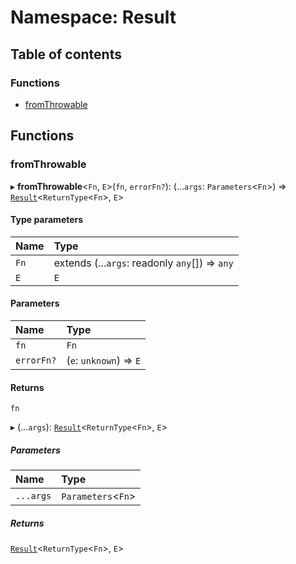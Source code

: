 # Namespace: Result

## Table of contents

### Functions

- [fromThrowable](Result.md#fromthrowable)

## Functions

### <a id="fromthrowable" name="fromthrowable"></a> fromThrowable

▸ **fromThrowable**<`Fn`, `E`\>(`fn`, `errorFn?`): (...`args`: `Parameters`<`Fn`\>) => [`Result`](../README.md#result)<`ReturnType`<`Fn`\>, `E`\>

#### Type parameters

| Name | Type |
| :------ | :------ |
| `Fn` | extends (...`args`: readonly `any`[]) => `any` |
| `E` | `E` |

#### Parameters

| Name | Type |
| :------ | :------ |
| `fn` | `Fn` |
| `errorFn?` | (`e`: `unknown`) => `E` |

#### Returns

`fn`

▸ (...`args`): [`Result`](../README.md#result)<`ReturnType`<`Fn`\>, `E`\>

##### Parameters

| Name | Type |
| :------ | :------ |
| `...args` | `Parameters`<`Fn`\> |

##### Returns

[`Result`](../README.md#result)<`ReturnType`<`Fn`\>, `E`\>
